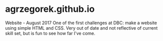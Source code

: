 # agrzegorek.github.io
Website - August 2017
One of the first challenges at DBC: make a website using simple HTML and CSS. Very out of date and not reflective of current skill set, but is fun to see how far I've come. 
